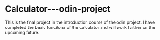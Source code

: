 # Calculator---odin-project

This is the final project in the introduction course of the odin project.
I have completed the basic funcitons of the calculator and will work further on the upcoming future.
